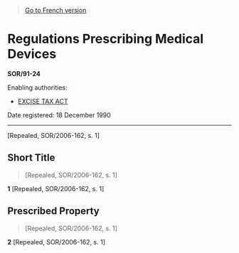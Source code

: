 > [Go to French version](/fr/Règlements/Décrets,%20ordonnances%20et%20règlements%20statutaires/91/24.md)

# Regulations Prescribing Medical Devices

**SOR/91-24**

Enabling authorities: 
- [EXCISE TAX ACT](/en/Acts/Revised%20Statutes%20of%20Canada/E/E-15.md)

Date registered: 18 December 1990

----------


[Repealed, SOR/2006-162, s. 1]



## Short Title
> [Repealed, SOR/2006-162, s. 1]



**1** [Repealed, SOR/2006-162, s. 1]




## Prescribed Property
> [Repealed, SOR/2006-162, s. 1]



**2** [Repealed, SOR/2006-162, s. 1]



